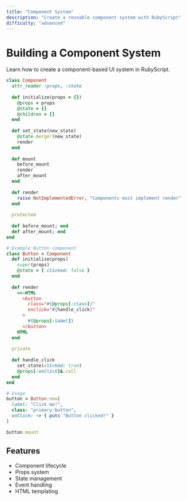 ```yaml
---
title: "Component System"
description: "Create a reusable component system with RubyScript"
difficulty: "advanced"
---
```


# Building a Component System

Learn how to create a component-based UI system in RubyScript.

```ruby
class Component
  attr_reader :props, :state
  
  def initialize(props = {})
    @props = props
    @state = {}
    @children = []
  end
  
  def set_state(new_state)
    @state.merge!(new_state)
    render
  end
  
  def mount
    before_mount
    render
    after_mount
  end
  
  def render
    raise NotImplementedError, "Components must implement render"
  end
  
  protected
  
  def before_mount; end
  def after_mount; end
end

# Example Button component
class Button < Component
  def initialize(props)
    super(props)
    @state = { clicked: false }
  end
  
  def render
    <<~HTML
      <button 
        class="#{@props[:class]}"
        onclick="#{handle_click}"
      >
        #{@props[:label]}
      </button>
    HTML
  end
  
  private
  
  def handle_click
    set_state(clicked: true)
    @props[:onClick]&.call
  end
end

# Usage
button = Button.new(
  label: "Click me!",
  class: "primary-button",
  onClick: -> { puts "Button clicked!" }
)

button.mount
```

## Features

- Component lifecycle
- Props system
- State management
- Event handling
- HTML templating